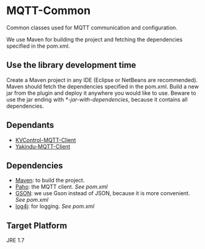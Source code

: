 # MQTT-Common

Common classes used for MQTT communication and configuration.

We use Maven for building the project and fetching the dependencies specified in the pom.xml.

## Use the library development time

Create a Maven project in any IDE (Eclipse or NetBeans are recommended). Maven should fetch the dependencies specified in the pom.xml. Build a new jar from the plugin and deploy it anywhere you would like to use. Beware to use the jar ending with _*-jar-with-dependencies_, because it contains all dependencies.

## Dependants

* [KVControl-MQTT-Client](https://github.com/FTSRG/BME-MODES3/tree/master/hu.bme.mit.inf.kvcontrol.mqtt.client)
* [Yakindu-MQTT-Client](https://github.com/FTSRG/BME-MODES3/tree/master/hu.bme.mit.inf.yakindu.mqtt.client)

## Dependencies

* [Maven](https://maven.apache.org/download.cgi): to build the project.
* [Paho](http://www.eclipse.org/paho/): the MQTT client. *See pom.xml*
* [GSON](https://github.com/google/gson): we use Gson instead of JSON, because it is more convenient. *See pom.xml*
* [log4j](http://logging.apache.org/log4j/1.2/): for logging. *See pom.xml*

## Target Platform
JRE 1.7